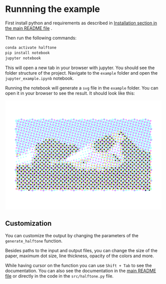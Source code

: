 # Runnning the example

First install python and requirements as described in [Installation section in the main README file](../README.md#Installation) .

Then run the following commands:
```bash
conda activate halftone
pip install notebook
jupyter notebook
```

This will open a new tab in your browser with jupyter. You should see the folder structure of the project. Navigate to the `example` folder and open the `jupyter_example.ipynb` notebook.

Running the notebook will generate a `svg` file in the `example` folder. You can open it in your browser to see the result. It should look like this:

![Example halftone](tatry_cmyk.svg)

## Customization

You can customize the output by changing the parameters of the `generate_halftone` function.

Besides paths to the input and output files, you can change the size of the paper, maximum dot size, line thickness, opacity of the colors and more.

While having cursor on the function you can use `Shift + Tab` to see the documentation. 
You can also see the documentation in the [main README file](../README.md#Usage) or directly in the code in the `src/halftone.py` file.